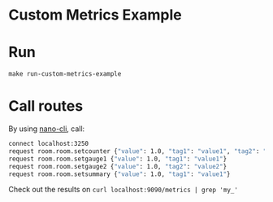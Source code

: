 Custom Metrics Example
=======================

# Run

`make run-custom-metrics-example`

# Call routes

By using [nano-cli](https://github.com/topfreegames/nano-cli), call:

```bash
connect localhost:3250
request room.room.setcounter {"value": 1.0, "tag1": "value1", "tag2": "value2"}
request room.room.setgauge1 {"value": 1.0, "tag1": "value1"}
request room.room.setgauge2 {"value": 1.0, "tag2": "value2"}
request room.room.setsummary {"value": 1.0, "tag1": "value1"}
```

Check out the results on `curl localhost:9090/metrics | grep 'my_'`
